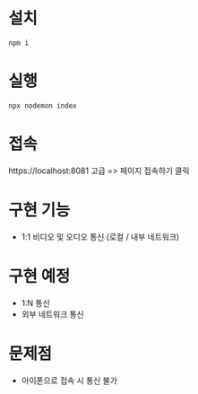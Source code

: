 # 설치
```
npm i
```
# 실행
```
npx nodemon index
```

# 접속
https://localhost:8081
고급 => 페이지 접속하기 클릭

# 구현 기능
- 1:1 비디오 및 오디오 통신 (로컬 / 내부 네트워크)

# 구현 예정
- 1:N 통신
- 외부 네트워크 통신

# 문제점
- 아이폰으로 접속 시 통신 불가
